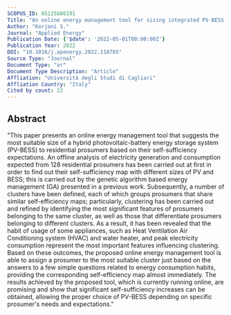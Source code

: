 ```yaml
---
SCOPUS_ID: 85125886191
Title: "An online energy management tool for sizing integrated PV-BESS systems for residential prosumers"
Author: "Korjani S."
Journal: "Applied Energy"
Publication Date: {'$date': '2022-05-01T00:00:00Z'}
Publication Year: 2022
DOI: "10.1016/j.apenergy.2022.118765"
Source Type: "Journal"
Document Type: "ar"
Document Type Description: "Article"
Affliation: "Università degli Studi di Cagliari"
Affliation Country: "Italy"
Cited by count: 22
---
```


## Abstract
"This paper presents an online energy management tool that suggests the most suitable size of a hybrid photovoltaic-battery energy storage system (PV-BESS) to residential prosumers based on their self-sufficiency expectations. An offline analysis of electricity generation and consumption expected from 128 residential prosumers has been carried out at first in order to find out their self-sufficiency map with different sizes of PV and BESS; this is carried out by the genetic algorithm based energy management (GA) presented in a previous work. Subsequently, a number of clusters have been defined, each of which groups prosumers that share similar self-efficiency maps; particularly, clustering has been carried out and refined by identifying the most significant features of prosumers belonging to the same cluster, as well as those that differentiate prosumers belonging to different clusters. As a result, it has been revealed that the habit of usage of some appliances, such as Heat Ventilation Air Conditioning system (HVAC) and water heater, and peak electricity consumption represent the most important features influencing clustering. Based on these outcomes, the proposed online energy management tool is able to assign a prosumer to the most suitable cluster just based on the answers to a few simple questions related to energy consumption habits, providing the corresponding self-efficiency map almost immediately. The results achieved by the proposed tool, which is currently running online, are promising and show that significant self-sufficiency increases can be obtained, allowing the proper choice of PV-BESS depending on specific prosumer's needs and expectations."
